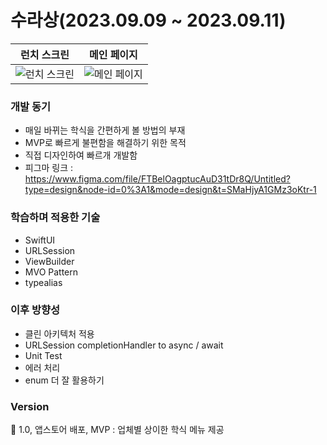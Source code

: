 # 수라상(2023.09.09 ~ 2023.09.11)

| 런치 스크린                          | 메인 페이지                          |
| --------------------------------- | --------------------------------- |
| ![런치 스크린](https://github.com/Sulasang/iOS/assets/49385546/f45640c8-4e65-431e-a382-5339062a5752) | ![메인 페이지](https://github.com/Sulasang/iOS/assets/49385546/a5c83177-e3fd-4a84-979c-fa601dec8dc3) |

### 개발 동기
- 매일 바뀌는 학식을 간편하게 볼 방법의 부재
- MVP로 빠르게 불편함을 해결하기 위한 목적
- 직접 디자인하여 빠르개 개발함
- 피그마 링크 : https://www.figma.com/file/FTBelOagptucAuD31tDr8Q/Untitled?type=design&node-id=0%3A1&mode=design&t=SMaHjyA1GMz3oKtr-1

### 학습하며 적용한 기술
- SwiftUI
- URLSession
- ViewBuilder
- MVO Pattern
- typealias

### 이후 방향성
- 클린 아키텍처 적용
- URLSession completionHandler to async / await
- Unit Test
- 에러 처리
- enum 더 잘 활용하기

### Version
🍏 1.0, 앱스토어 배포, MVP : 업체별 상이한 학식 메뉴 제공
